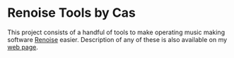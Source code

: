 Renoise Tools by Cas
====================

This project consists of a handful of tools to make operating music making software [Renoise](http://www.renoise.com) easier. Description of any of these is also available on my [web page](http://beatcreators.wordpress.com/tools-for-renoise/).

